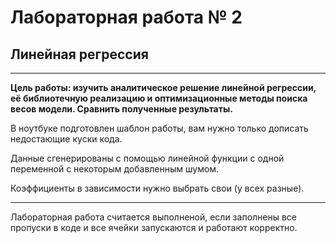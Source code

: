 # Лабораторная работа № 2
## Линейная регрессия
___
**Цель работы: изучить аналитическое решение линейной регрессии, её библиотечную реализацию и оптимизационные методы поиска весов модели. Сравнить полученные результаты.**

В ноутбуке подготовлен шаблон работы, вам нужно только дописать недостающие куски кода.

Данные сгенерированы с помощью линейной функции с одной переменной с некоторым добавленным шумом. 

Коэффициенты в зависимости нужно выбрать свои (у всех разные).

___
Лабораторная работа считается выполненой, если заполнены все пропуски в коде и все ячейки запускаются и работают корректно.
